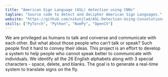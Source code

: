 ```yaml
---
title: "American Sign Language (ASL) detection using CNNs"
tagline: "Source code to detect and decipher American Sign Languages."
website: "https://github.com/nikunjlad/ASL-Detection-Using-Convolutional-Neural-Networks"
skills: ["PyTorch", "Python", "NumPy", "OpenCV"]
---
```


We are privileged as humans to talk and converse and communicate with each other. But what about those people who can’t 
talk or speak? Such people find it hard to convey their ideas. This project is an effort to develop a system to help 
people who cannot speak better to communicate with individuals. We identify all the 26 English alphabets along with 3 
special characters - space, delete, and blanks. The goal is to generate a real-time system to translate signs on the fly.